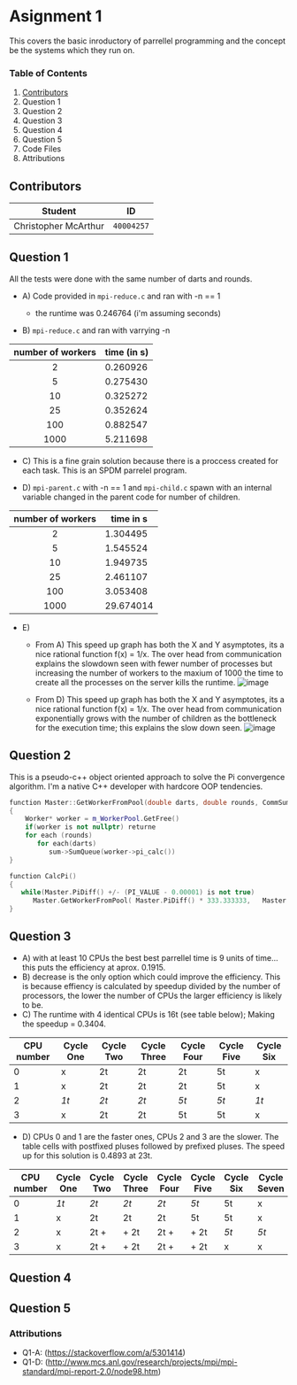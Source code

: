 # Asignment 1
This covers the basic inroductory of parrellel programming and the concept be the systems which they run on.

### Table of Contents
1. [Contributors](#Contributors)
2. Question 1
3. Question 2
4. Question 3
5. Question 4
6. Question 5
7. Code Files
8. Attributions

## Contributors
**Student** | **ID**
:---: | ---
Christopher McArthur | `40004257`

## Question 1
All the tests were done with the same number of darts and rounds.

- A) Code provided in `mpi-reduce.c` and ran with -n == 1 
  - the runtime was 0.246764 (i'm assuming seconds)

- B) `mpi-reduce.c` and ran with varrying -n

**number of workers** | **time (in s)**
:---: | ---
2 | 0.260926
5 | 0.275430
10 | 0.325272
25 | 0.352624
100 | 0.882547
1000 | 5.211698

- C) This is a fine grain solution because there is a proccess created for each task. This is an SPDM parrelel program.

- D) `mpi-parent.c` with -n == 1 and  `mpi-child.c` spawn with an internal variable changed in the parent code for number of children.

**number of workers** | **time in s**
:---: | ---
2 | 1.304495
5 | 1.545524
10 | 1.949735
25 | 2.461107
100 | 3.053408
1000 | 29.674014

- E)
  - From A) This speed up graph has both the X and Y asymptotes, its a nice rational function f(x) = 1/x. The over head from communication explains the slowdown seen with fewer number of processes but increasing the number of workers to the maxium of 1000 the time to create all the processes on the server kills the runtime.
![image](https://user-images.githubusercontent.com/16867443/31311499-5aecbcf0-ab7b-11e7-9fed-8c41ca0c23e0.png)

  - From D) This speed up graph has both the X and Y asymptotes, its a nice rational function f(x) = 1/x. The over head from communication exponentially grows with the number of children as the bottleneck for the execution time; this explains the slow down seen.
![image](https://user-images.githubusercontent.com/16867443/31311712-0499da36-ab80-11e7-8e8a-26c701af1ad6.png)

## Question 2
This is a pseudo-c++ object oriented approach to solve the Pi convergence algorithm. I'm a native C++ developer with hardcore OOP tendencies.
```c++
function Master::GetWorkerFromPool(double darts, double rounds, CommSummer* sum)
{
    Worker* worker = m_WorkerPool.GetFree()
    if(worker is not nullptr) returne
    for each (rounds)
       for each(darts)
          sum->SumQueue(worker->pi_calc())
}

function CalcPi()
{
   while(Master.PiDiff() +/- (PI_VALUE - 0.00001) is not true)   
      Master.GetWorkerFromPool( Master.PiDiff() * 333.333333,   Master.PiDiff().floored() * 157.357892514,  this)
}
```
## Question 3
- A) with at least 10 CPUs the best best parrellel time is 9 units of time... this puts the efficiency at aprox. 0.1915.
- B) decrease is the only option which could improve the efficiency. This is because effiency is calculated by speedup divided by the number of processors, the lower the number of CPUs the larger efficiency is likely to be.
- C) The runtime with 4 identical CPUs is 16t (see table below); Making the speedup = 0.3404.

**CPU number** | **Cycle One** | **Cycle Two** | **Cycle Three** |**Cycle Four** | **Cycle Five** | **Cycle Six**
--- | --- | --- | --- | --- | --- | ---
0 |  x  | 2t | 2t | 2t | 5t | x
1 |  x  | 2t | 2t | 2t | 5t | x
2 | *1t* | *2t* | *2t* | *5t* | *5t* | *1t*
3 |  x  | 2t | 2t | 5t | 5t | x

- D) CPUs 0 and 1 are the faster ones, CPUs 2 and 3 are the slower. The table cells with postfixed pluses followed by prefixed pluses. The speed up for this solution is 0.4893 at 23t.

**CPU number** | **Cycle One** | **Cycle Two** | **Cycle Three** |**Cycle Four** | **Cycle Five** | **Cycle Six** | **Cycle Seven** | **Cycle Eight**
--- | --- | --- | --- | --- | --- | --- | --- | ---
0 |  *1t*  | *2t* | *2t* | *2t* | *5t* | 5t | x | *1t*
1 |  x  | 2t | 2t | 2t | 5t | 5t | x | x
2 |  x  | 2t + | + 2t | 2t + | + 2t | *5t* | *5t* | x
3 |  x  | 2t + | + 2t | 2t + | + 2t | x | x | x

## Question 4

## Question 5

### Attributions
* Q1-A: (https://stackoverflow.com/a/5301414)
* Q1-D: (http://www.mcs.anl.gov/research/projects/mpi/mpi-standard/mpi-report-2.0/node98.htm)
